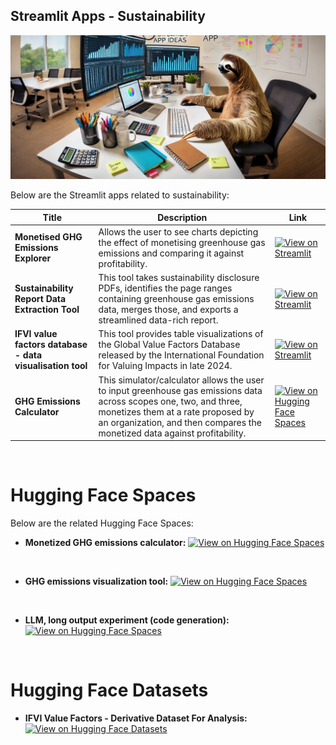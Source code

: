 ## Streamlit Apps - Sustainability

![alt text](images/banner.webp)

Below are the Streamlit apps related to sustainability:

| Title                                         | Description   | Link                                                                                  |
|-----------------------------------------------|---------------|---------------------------------------------------------------------------------------|
| **Monetised GHG Emissions Explorer**            | Allows the user to see charts depicting the effect of monetising greenhouse gas emissions and comparing it against profitability.   | [![View on Streamlit](https://img.shields.io/badge/View%20on-Streamlit-brightgreen?logo=streamlit)](https://ghgexplorer.streamlit.app/) |
| **Sustainability Report Data Extraction Tool**   |  This tool takes sustainability disclosure PDFs, identifies the page ranges containing greenhouse gas emissions data, merges those, and exports a streamlined data-rich report.    |  [![View on Streamlit](https://img.shields.io/badge/View%20on-Streamlit-brightgreen?logo=streamlit)](https://ghgdataextractor.streamlit.app/)  |
| **IFVI value factors database - data visualisation tool** |  This tool provides table visualizations of the Global Value Factors Database released by the International Foundation for Valuing Impacts in late 2024.    |  [![View on Streamlit](https://img.shields.io/badge/View%20on-Streamlit-brightgreen?logo=streamlit)](https://valuefactorsddatavis.streamlit.app/)  |
| **GHG Emissions Calculator**                     |   This simulator/calculator allows the user to input greenhouse gas emissions data across scopes one, two, and three, monetizes them at a rate proposed by an organization, and then compares the monetized data against profitability.  | [![View on Hugging Face Spaces](https://img.shields.io/badge/View%20on-Hugging%20Face%20Spaces-blue?logo=huggingface)](https://huggingface.co/spaces/danielrosehill/Monetised-GHG-Emissions-Calculator) |

<br>

# Hugging Face Spaces

Below are the related Hugging Face Spaces:

*   **Monetized GHG emissions calculator:** [![View on Hugging Face Spaces](https://img.shields.io/badge/View%20on-Hugging%20Face%20Spaces-blue?logo=huggingface)](https://huggingface.co/spaces/danielrosehill/Monetised-GHG-Emissions-Calculator)
<br>

*   **GHG emissions visualization tool:**  [![View on Hugging Face Spaces](https://img.shields.io/badge/View%20on-Hugging%20Face%20Spaces-blue?logo=huggingface)](https://huggingface.co/spaces/danielrosehill/ghg-emissions-viz)
<br>

*   **LLM, long output experiment (code generation):** [![View on Hugging Face Spaces](https://img.shields.io/badge/View%20on-Hugging%20Face%20Spaces-blue?logo=huggingface)](https://huggingface.co/spaces/danielrosehill/llm-long-codegen-experiment)

<br>

# Hugging Face Datasets

*   **IFVI Value Factors - Derivative Dataset For Analysis:** [![View on Hugging Face Datasets](https://img.shields.io/badge/View%20on-Hugging%20Face%20Datasets-orange?logo=huggingface)](https://huggingface.co/datasets/danielrosehill/ifvi_valuefactors_deriv)